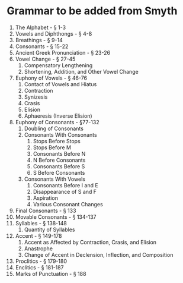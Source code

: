 # Grammar to be added from Smyth

1. The Alphabet - § 1-3
2. Vowels and Diphthongs - § 4-8
3. Breathings - § 9-14
4. Consonants - § 15-22
5. Ancient Greek Pronunciation - § 23-26
6. Vowel Change - § 27-45
   1. Compensatory Lengthening
   2. Shortening, Addition, and Other Vowel Change
7. Euphony of Vowels - § 46-76
   1. Contact of Vowels and Hiatus
   2. Contraction
   3. Synizesis
   4. Crasis
   5. Elision
   6. Aphaeresis (Inverse Elision)
8. Euphony of Consonants - §77-132
    1. Doubling of Consonants
    2. Consonants With Consonants
        1. Stops Before Stops
        2. Stops Before M
        3. Consonants Before N
        4. N Before Consonants
        5. Consonants Before S
        6. S Before Consonants
    3. Consonants With Vowels
        1. Consonants Before I and E
        2. Disappearance of S and F
        3. Aspiration
        4. Various Consonant Changes
9. Final Consonants - § 133
10. Movable Consonants - § 134-137 
11. Syllables - § 138-148
    1. Quantity of Syllables
12. Accent - § 149-178
    1. Accent as Affected by Contraction, Crasis, and Elision
    2. Anastrophe
    3. Change of Accent in Declension, Inflection, and Composition
13. Proclitics - § 179-180
14. Enclitics - § 181-187
15. Marks of Punctuation - § 188
